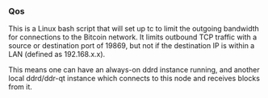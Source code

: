 ### Qos ###

This is a Linux bash script that will set up tc to limit the outgoing bandwidth for connections to the Bitcoin network. It limits outbound TCP traffic with a source or destination port of 19869, but not if the destination IP is within a LAN (defined as 192.168.x.x).

This means one can have an always-on ddrd instance running, and another local ddrd/ddr-qt instance which connects to this node and receives blocks from it.
